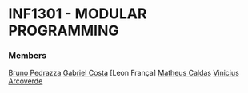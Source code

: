 # INF1301 - MODULAR PROGRAMMING

### Members

[Bruno Pedrazza](https://github.com/brunopedrazza)
[Gabriel Costa](https://github.com/ogabrielp)
[Leon França]
[Matheus Caldas](https://github.com/matheuscaldasrj)
[Vinicius Arcoverde](https://github.com/ArcoVinicius)
